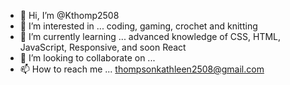 - 👋 Hi, I’m @Kthomp2508
- 👀 I’m interested in ... coding, gaming, crochet and knitting
- 🌱 I’m currently learning ... advanced knowledge of CSS, HTML, JavaScript, Responsive, and soon React
- 💞️ I’m looking to collaborate on ...
- 📫 How to reach me ... thompsonkathleen2508@gmail.com

<!---
Kthomp2508/Kthomp2508 is a ✨ special ✨ repository because its `README.md` (this file) appears on your GitHub profile.
You can click the Preview link to take a look at your changes.
--->
